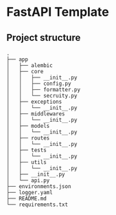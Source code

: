# FastAPI Template

## Project structure

    .
    ├── app
    │   ├── alembic
    │   ├── core
    │   │   ├── __init__.py
    │   │   ├── config.py
    │   │   ├── formatter.py
    │   │   └── secruity.py
    │   ├── exceptions
    │   │   └── __init__.py
    │   ├── middlewares
    │   │   └── __init__.py
    │   ├── models
    │   │   └── __init__.py
    │   ├── routes
    │   │   └── __init__.py
    │   ├── tests
    │   │   └── __init__.py
    │   ├── utils
    │   │   └── __init__.py
    │   ├── __init__.py
    │   └── api.py
    ├── environments.json
    ├── logger.yaml
    ├── README.md
    └── requirements.txt

